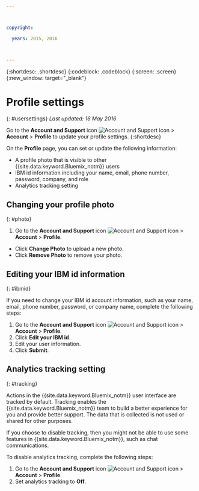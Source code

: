 ```yaml
---



copyright:

  years: 2015, 2016



---
```


{:shortdesc: .shortdesc}
{:codeblock: .codeblock}
{:screen: .screen}
{:new_window: target="_blank"}

# Profile settings
{: #usersettings}
*Last updated: 16 May 2016*

Go to the **Account and Support** icon ![Account and Support icon](../admin/images/account_support.svg) &gt; **Account** &gt; **Profile** to update your profile settings.
{:shortdesc}

 On the **Profile** page, you can set or update the following information:

 * A profile photo that is visible to other {{site.data.keyword.Bluemix_notm}} users
 * IBM id information including your name, email, phone number, password, company, and role
 * Analytics tracking setting

## Changing your profile photo
{: #photo}

1. Go to the **Account and Support** icon ![Account and Support icon](../admin/images/account_support.svg) &gt; **Account** &gt; **Profile**.

* Click **Change Photo** to upload a new photo.
* Click **Remove Photo** to remove your photo.

## Editing your IBM id information
{: #ibmid}

If you need to change your IBM id account information, such as your name, email, phone number, password, or company name, complete the following steps:

1. Go to the **Account and Support** icon ![Account and Support icon](../admin/images/account_support.svg) &gt; **Account** &gt; **Profile**.
2. Click **Edit your IBM id**.
3. Edit your user information.
4. Click **Submit**.

## Analytics tracking setting
{: #tracking}

Actions in the {{site.data.keyword.Bluemix_notm}} user interface are tracked by default. Tracking enables the {{site.data.keyword.Bluemix_notm}} team to build a better experience for you and provide better support. The data that is collected is not used or shared for other purposes.

If you choose to disable tracking, then you might not be able to use some features in {{site.data.keyword.Bluemix_notm}}, such as chat communications.

To disable analytics tracking, complete the following steps:

1. Go to the **Account and Support** icon ![Account and Support icon](../admin/images/account_support.svg) &gt; **Account** &gt; **Profile**.
2. Set analytics tracking to **Off**.
